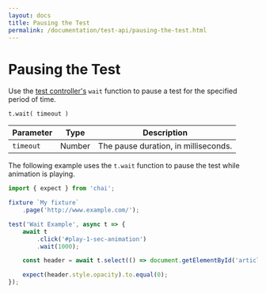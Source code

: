 ```yaml
---
layout: docs
title: Pausing the Test
permalink: /documentation/test-api/pausing-the-test.html
---
```

# Pausing the Test

Use the [test controller's](test-code-structure.md#test-controller) `wait` function to pause a test for the specified period of time.

```text
t.wait( timeout )
```

Parameter | Type    | Description
--------- | ------- | --------------------------------
`timeout` | Number  | The pause duration, in milliseconds.

The following example uses the `t.wait` function to pause the test while animation is playing.

```js
import { expect } from 'chai';

fixture `My fixture`
    .page('http://www.example.com/');

test('Wait Example', async t => {
    await t
        .click('#play-1-sec-animation')
        .wait(1000);

    const header = await t.select(() => document.getElementById('article-header'));

    expect(header.style.opacity).to.equal(0);
});
```